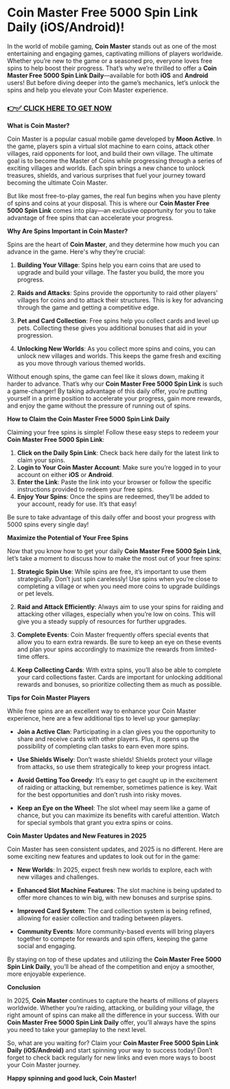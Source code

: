 # Coin Master Free 5000 Spin Link Daily (iOS/Android)!

In the world of mobile gaming, **Coin Master** stands out as one of the most entertaining and engaging games, captivating millions of players worldwide. Whether you’re new to the game or a seasoned pro, everyone loves free spins to help boost their progress. That’s why we’re thrilled to offer a **Coin Master Free 5000 Spin Link Daily**—available for both **iOS** and **Android** users! But before diving deeper into the game’s mechanics, let’s unlock the spins and help you elevate your Coin Master experience.

### [👉✅ CLICK HERE TO GET NOW](https://freerewards.xyz/coin/master/)

**What is Coin Master?**

Coin Master is a popular casual mobile game developed by **Moon Active**. In the game, players spin a virtual slot machine to earn coins, attack other villages, raid opponents for loot, and build their own village. The ultimate goal is to become the Master of Coins while progressing through a series of exciting villages and worlds. Each spin brings a new chance to unlock treasures, shields, and various surprises that fuel your journey toward becoming the ultimate Coin Master.

But like most free-to-play games, the real fun begins when you have plenty of spins and coins at your disposal. This is where our **Coin Master Free 5000 Spin Link** comes into play—an exclusive opportunity for you to take advantage of free spins that can accelerate your progress.

**Why Are Spins Important in Coin Master?**

Spins are the heart of **Coin Master**, and they determine how much you can advance in the game. Here's why they’re crucial:

1. **Building Your Village**: Spins help you earn coins that are used to upgrade and build your village. The faster you build, the more you progress.
   
2. **Raids and Attacks**: Spins provide the opportunity to raid other players’ villages for coins and to attack their structures. This is key for advancing through the game and getting a competitive edge.
   
3. **Pet and Card Collection**: Free spins help you collect cards and level up pets. Collecting these gives you additional bonuses that aid in your progression.

4. **Unlocking New Worlds**: As you collect more spins and coins, you can unlock new villages and worlds. This keeps the game fresh and exciting as you move through various themed worlds.

Without enough spins, the game can feel like it slows down, making it harder to advance. That’s why our **Coin Master Free 5000 Spin Link** is such a game-changer! By taking advantage of this daily offer, you’re putting yourself in a prime position to accelerate your progress, gain more rewards, and enjoy the game without the pressure of running out of spins.

**How to Claim the Coin Master Free 5000 Spin Link Daily**

Claiming your free spins is simple! Follow these easy steps to redeem your **Coin Master Free 5000 Spin Link**:

1. **Click on the Daily Spin Link**: Check back here daily for the latest link to claim your spins.
2. **Login to Your Coin Master Account**: Make sure you’re logged in to your account on either **iOS** or **Android**.
3. **Enter the Link**: Paste the link into your browser or follow the specific instructions provided to redeem your free spins.
4. **Enjoy Your Spins**: Once the spins are redeemed, they’ll be added to your account, ready for use. It’s that easy!

Be sure to take advantage of this daily offer and boost your progress with 5000 spins every single day!

**Maximize the Potential of Your Free Spins**

Now that you know how to get your daily **Coin Master Free 5000 Spin Link**, let’s take a moment to discuss how to make the most out of your free spins:

1. **Strategic Spin Use**: While spins are free, it’s important to use them strategically. Don’t just spin carelessly! Use spins when you’re close to completing a village or when you need more coins to upgrade buildings or pet levels.
   
2. **Raid and Attack Efficiently**: Always aim to use your spins for raiding and attacking other villages, especially when you’re low on coins. This will give you a steady supply of resources for further upgrades.
   
3. **Complete Events**: Coin Master frequently offers special events that allow you to earn extra rewards. Be sure to keep an eye on these events and plan your spins accordingly to maximize the rewards from limited-time offers.

4. **Keep Collecting Cards**: With extra spins, you’ll also be able to complete your card collections faster. Cards are important for unlocking additional rewards and bonuses, so prioritize collecting them as much as possible.

**Tips for Coin Master Players**

While free spins are an excellent way to enhance your Coin Master experience, here are a few additional tips to level up your gameplay:

- **Join a Active Clan**: Participating in a clan gives you the opportunity to share and receive cards with other players. Plus, it opens up the possibility of completing clan tasks to earn even more spins.
  
- **Use Shields Wisely**: Don’t waste shields! Shields protect your village from attacks, so use them strategically to keep your progress intact.
  
- **Avoid Getting Too Greedy**: It’s easy to get caught up in the excitement of raiding or attacking, but remember, sometimes patience is key. Wait for the best opportunities and don’t rush into risky moves.
  
- **Keep an Eye on the Wheel**: The slot wheel may seem like a game of chance, but you can maximize its benefits with careful attention. Watch for special symbols that grant you extra spins or coins.

**Coin Master Updates and New Features in 2025**

Coin Master has seen consistent updates, and 2025 is no different. Here are some exciting new features and updates to look out for in the game:

- **New Worlds**: In 2025, expect fresh new worlds to explore, each with new villages and challenges.
  
- **Enhanced Slot Machine Features**: The slot machine is being updated to offer more chances to win big, with new bonuses and surprise spins.
  
- **Improved Card System**: The card collection system is being refined, allowing for easier collection and trading between players.

- **Community Events**: More community-based events will bring players together to compete for rewards and spin offers, keeping the game social and engaging.

By staying on top of these updates and utilizing the **Coin Master Free 5000 Spin Link Daily**, you’ll be ahead of the competition and enjoy a smoother, more enjoyable experience.

**Conclusion**

In 2025, **Coin Master** continues to capture the hearts of millions of players worldwide. Whether you’re raiding, attacking, or building your village, the right amount of spins can make all the difference in your success. With our **Coin Master Free 5000 Spin Link Daily** offer, you’ll always have the spins you need to take your gameplay to the next level.

So, what are you waiting for? Claim your **Coin Master Free 5000 Spin Link Daily (iOS/Android)** and start spinning your way to success today! Don’t forget to check back regularly for new links and even more ways to boost your Coin Master journey.

**Happy spinning and good luck, Coin Master!**
